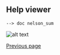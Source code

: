 ## Help viewer

```
--> doc nelson_sum
```

![alt text](https://github.com/Nelson-numerical-software/nelson-website/raw/master/images/help-viewer.png "Nelson's help viewer")

[Previous page](FEATURES.md)
